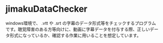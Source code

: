 # jimakuDataChecker
windows環境で、 .vtt や .srt の字幕のデータ形式等をチェックするプログラムです。聴覚障害のある方等向けに、動画に字幕データを付与する際、正しいデータ形式になっているか、確認する作業に用いることを想定しています。
